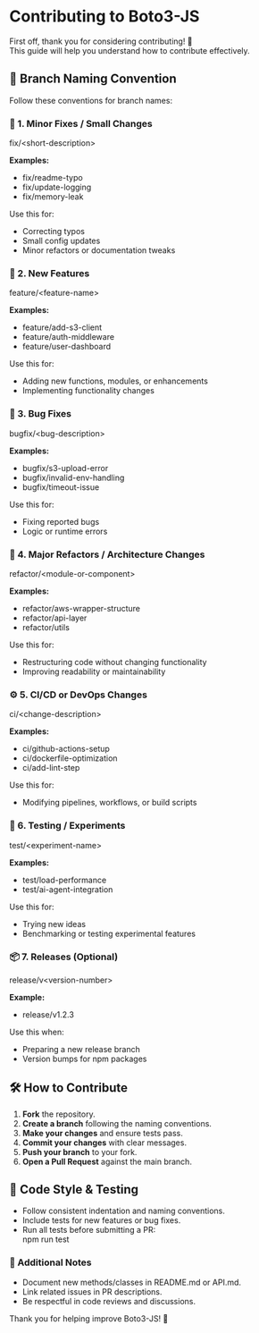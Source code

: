 # **Contributing to Boto3-JS**

First off, thank you for considering contributing\! 🚀  
This guide will help you understand how to contribute effectively.

## **🌳 Branch Naming Convention**

Follow these conventions for branch names:

### **🔧 1\. Minor Fixes / Small Changes**

fix/\<short-description\>

**Examples:**

- fix/readme-typo
- fix/update-logging
- fix/memory-leak

Use this for:

- Correcting typos
- Small config updates
- Minor refactors or documentation tweaks

### **🚀 2\. New Features**

feature/\<feature-name\>

**Examples:**

- feature/add-s3-client
- feature/auth-middleware
- feature/user-dashboard

Use this for:

- Adding new functions, modules, or enhancements
- Implementing functionality changes

### **🐛 3\. Bug Fixes**

bugfix/\<bug-description\>

**Examples:**

- bugfix/s3-upload-error
- bugfix/invalid-env-handling
- bugfix/timeout-issue

Use this for:

- Fixing reported bugs
- Logic or runtime errors

### **🧱 4\. Major Refactors / Architecture Changes**

refactor/\<module-or-component\>

**Examples:**

- refactor/aws-wrapper-structure
- refactor/api-layer
- refactor/utils

Use this for:

- Restructuring code without changing functionality
- Improving readability or maintainability

### **⚙️ 5\. CI/CD or DevOps Changes**

ci/\<change-description\>

**Examples:**

- ci/github-actions-setup
- ci/dockerfile-optimization
- ci/add-lint-step

Use this for:

- Modifying pipelines, workflows, or build scripts

### **🧪 6\. Testing / Experiments**

test/\<experiment-name\>

**Examples:**

- test/load-performance
- test/ai-agent-integration

Use this for:

- Trying new ideas
- Benchmarking or testing experimental features

### **📦 7\. Releases (Optional)**

release/v\<version-number\>

**Example:**

- release/v1.2.3

Use this when:

- Preparing a new release branch
- Version bumps for npm packages

## **🛠 How to Contribute**

1. **Fork** the repository.
2. **Create a branch** following the naming conventions.
3. **Make your changes** and ensure tests pass.
4. **Commit your changes** with clear messages.
5. **Push your branch** to your fork.
6. **Open a Pull Request** against the main branch.

## **🔎 Code Style & Testing**

- Follow consistent indentation and naming conventions.
- Include tests for new features or bug fixes.
- Run all tests before submitting a PR:  
  npm run test

### **📄 Additional Notes**

- Document new methods/classes in README.md or API.md.
- Link related issues in PR descriptions.
- Be respectful in code reviews and discussions.

Thank you for helping improve Boto3-JS\! 💪

